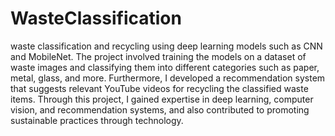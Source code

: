 # WasteClassification

waste classification and recycling using deep learning models such as CNN and MobileNet. The project involved training the models on a dataset of waste images and classifying them into different categories such as paper, metal, glass, and more. Furthermore, I developed a recommendation system that suggests relevant YouTube videos for recycling the classified waste items. Through this project, I gained expertise in deep learning, computer vision, and recommendation systems, and also contributed to promoting sustainable practices through technology.
